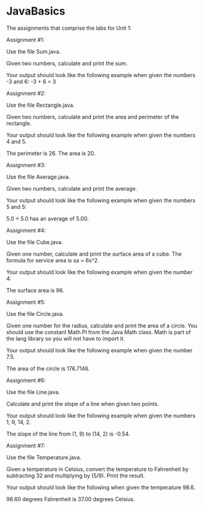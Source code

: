 # JavaBasics
The assignments that comprise the labs for Unit 1:

Assignment #1:

Use the file Sum.java.  

Given two numbers, calculate and print the sum.  

Your output should look like the following example when given the numbers -3 and 6:  -3 + 6 = 3 

Assignment #2: 

Use the file Rectangle.java.

Given two numbers, calculate and print the area and perimeter of the rectangle. 

Your output should look like the following example when given the numbers 4 and 5.

The perimeter is 26.
The area is 20.

Assignment #3: 

Use the file Average.java.

Given two numbers, calculate and print the average.

Your output should look like the following example when given the numbers 5 and 5:

5.0 + 5.0 has an average of 5.00.

Assignment #4: 

Use the file Cube.java.  

Given one number, calculate and print the surface area of a cube.  The formula for service area is sa = 6s^2.  

Your output should look like the following example when given the number 4:

The surface area is 96.

Assignment #5:

Use the file Circle.java.

Given one number for the radius, calculate and print the area of a circle. You should use the constant Math.PI from the Java Math class. Math is part of the lang library so you will not have to import it.

Your output should look like the following example when given the number 7.5.

The area of the circle is 176.7146.

Assignment #6: 

Use the file Line.java.

Calculate and print the slope of a line when given two points.  

Your output should look like the following example when given the numbers 1, 9, 14, 2.  

The slope of the line from (1, 9) to (14, 2) is -0.54.  

Assignment #7: 

Use the file Temperature.java.

Given a temperature in Celsius, convert the temperature to Fahrenheit by subtracting 32 and multiplying by (5/9). Print the result.

Your output should look like the following when given the temperature 98.6.

98.60 degrees Fahrenheit is 37.00 degrees Celsius.




